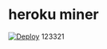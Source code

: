 # heroku miner  
[![Deploy](https://www.herokucdn.com/deploy/button.png)](https://heroku.com/deploy)
123321
